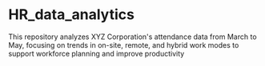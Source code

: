 # HR_data_analytics
This repository analyzes XYZ Corporation's attendance data from March to May, focusing on trends in on-site, remote, and hybrid work modes to support workforce planning and improve productivity
